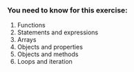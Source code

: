 ### You need to know for this exercise:

1. Functions
2. Statements and expressions
3. Arrays
4. Objects and properties
5. Objects and methods
6. Loops and iteration
